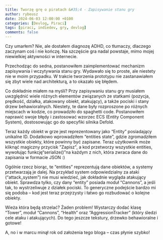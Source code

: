 ```yaml
---
title: Tworzę grę o piratach &#35;4 - Zapisywanie stanu gry
author: rybeusz
date: 2024-06-03 12:00:00 +0100
categories: [Devlog, Piraci]
tags: [piraci, indiedev, gry, devlog]
comments: false
---
```

Czy umarłem? Nie, ale dostałem diagnozę ADHD, co tłumaczy, dlaczego zaczynam coś i nie kończę. Na szczęście gra nadal powstaje, mimo mojej niewielkiej aktywności w internecie.

Przechodząc do sedna, postanowiłem zaimplementować mechanizm zapisywania i wczytywania stanu gry. Wydawało się to proste, ale niestety nie w moim przypadku. W trakcie tworzenia prototypu nie zastanawiałem się zbyt wiele nad architekturą, a to okazało się błędem.

Co dokładnie miałem na myśli? Przy zapisywaniu stanu gry musiałem uwzględnić wiele różnych elementów związanych ze statkami (pozycja, prędkość, działka, atakowany obiekt, atakujący), a także pociski i stany drzew behawioralnych. Niestety, te dane były rozproszone po różnych miejscach w kodzie, co prowadziło do spaghetti code. Postanowiłem naprawić swoje błędy i zastosować wzorzec ECS (Entity Component System), dostosowując go do specyfiki silnika Defold.

Teraz każdy obiekt w grze jest reprezentowany jako “Entity” posiadający unikalne ID. Dodatkowo wprowadziłem “entities state”, gdzie zgromadziłem wszystkie obiekty, które powinny być zapisane. Teraz użytkownik może kliknąć magiczny przycisk "Zapisz", a kod przetworzy wszystkie entities, wywołując funkcję“serialize()”na każdym z nich, która zwraca dane do zapisania w formacie JSON :)

Ogólnie rzecz biorąc, te “entities” reprezentują dane obiektów, a systemy przetwarzają je dalej. Na przykład system odpowiedzialny za ataki (“attack_system”) nie musi wiedzieć, jak dokładnie wygląda atakujący obiekt. Sprawdza tylko, czy dany “entity” posiada moduł “Cannons”, a jeśli tak, to wystrzeliwuje z działek pociski. To generyczne podejście bardzo mi się podoba – kod jest teraz przejrzysty i łatwo go rozbudować o kolejne obiekty.

Wieża która będą strzelać? Żaden problem! Wystarczy dodać klasę “Tower”, moduł “Cannons”, “Health” oraz “AggressionTracker” (który śledzi cele ataku i atakujących). Do tego jeszcze tekstury, drzewko behawioralne i gotowe!

A, no i w marcu minął rok od założenia tego bloga – czas płynie szybko!
